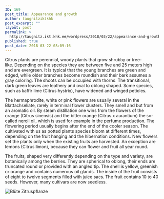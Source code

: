```yaml
---
ID: 169
post_title: Appearance and growth
author: taugnitziktkhk
post_excerpt: ""
layout: post
permalink: >
  http://taugnitz.ikt.khk.ee/wordpress/2018/03/22/appearance-and-growth/
published: true
post_date: 2018-03-22 08:09:16
---
```

Citrus plants are perennial, woody plants that grow shrubby or tree-like. Depending on the species they are between five and 25 meters high and are evergreen. It is typical that the young branches are green and edged, while older branches become roundish and their bark assumes a gray coloring. The shoots can be occupied with thorns. The transitional, dark green leaves are leathery and oval to oblong shaped. Some species, such as kaffir lime (Citrus hystrix), have widened and winged petioles.

The hermaphrodite, white or pink flowers are usually several in the Blattachseliate, rarely in terminal flower clusters. They smell and but from an aromatic oil. By steam distillation one wins from the flowers of the orange (Citrus sinensis) and the bitter orange (Citrus x aurantium) the so-called neroli oil, which is used for example in the perfume production. The flowering period usually begins after the end of the cooler season. The cultivated with us as potted plants species bloom at different times, depending on the fruit hanging and the hibernation conditions. New flowers set the plants only when the existing fruits are harvested. An exception are lemons (Citrus limon), because they can flower and fruit all year round.

The fruits, shaped very differently depending on the type and variety, are botanically among the berries. They are spherical to oblong, their ends are truncated round or provided with an angled tip. The shell is yellow, greenish or orange and contains numerous oil glands. The inside of the fruit consists of eight to twelve segments filled with juice sacs. The fruit contains 10 to 40 seeds. However, many cultivars are now seedless.
<div class="img-container">
<div class="media media--blazy media--responsive media--image"><picture><img class="media__image media__element b-lazy b-responsive b-loaded" title="Blüte" src="https://www.mein-schoener-garten.de/sites/default/files/styles/inline_scaled_s/public/zitruspflanze-bluete-00720108-florapress.jpg?itok=kEDeigUY" alt="Blüte Zitruspflanze" /></picture></div>
</div>
